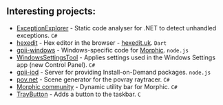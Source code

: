 ## Interesting projects:

* [ExceptionExplorer](https://github.com/stegru/ExceptionExplorer) - Static code analyser for .NET to detect unhandled exceptions. `C#`
* [hexedit](https://github.com/stegru/hexedit) - Hex editor in the browser - [hexedit.uk](http://hexedit.uk). `Dart`
* [gpii-windows](https://github.com/GPII/windows#gpii-for-windows) - Windows-specific code for [Morphic](https://morphic.world). `node.js`
* [WindowsSettingsTool](https://github.com/stegru/WindowsSettingsTool) - Applies settings used in the Windows Settings app (new Control Panel). `C#`
* [gpii-iod](https://github.com/stegru/gpii-iod) - Server for providing Install-on-Demand packages. `node.js`
* [pov.net](https://github.com/stegru/pov.net) - Scene generator for the povray raytracer. `C#`
* [Morphic community](https://github.com/stegru/MorphicLiteClientWindows/tree/stegru/bar/Morphic.Bar) - Dynamic utility bar for Morphic. `C#`
* [TrayButton](https://github.com/stegru/Morphic.TrayButton) - Adds a button to the taskbar. `C`
